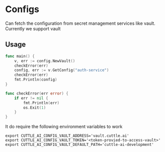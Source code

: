 # Configs

Can fetch the configuration from secret management services like vault.
Currently we support vault

## Usage

```go
func main() {
	v, err := config.NewVault()
	checkError(err)
	config, err := v.GetConfig("auth-service")
	checkError(err)
	fmt.Println(config)
}

func checkError(err error) {
	if err != nil {
		fmt.Println(err)
		os.Exit(1)
	}
}
```

It do require the following environment variables to work

```
export CUTTLE_AI_CONFIG_VAULT_ADDRESS='vault.cuttle.ai'
export CUTTLE_AI_CONFIG_VAULT_TOKEN='<token-provied-to-access-vault>'
export CUTTLE_AI_CONFIG_VAULT_DEFAULT_PATH='cuttle-ai-development'
```
